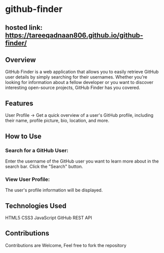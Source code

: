 # github-finder

## hosted link: https://tareeqadnaan806.github.io/github-finder/

## Overview
GitHub Finder is a web application that allows you to easily retrieve GitHub user details by simply searching for their usernames. Whether you're looking for information about a fellow developer or you want to discover interesting open-source projects, GitHub Finder has you covered.

## Features
User Profile -> Get a quick overview of a user's GitHub profile, including their name, profile picture, bio, location, and more.

## How to Use
### Search for a GitHub User:
Enter the username of the GitHub user you want to learn more about in the search bar.
Click the "Search" button.
### View User Profile:
The user's profile information  will be displayed.

## Technologies Used
HTML5
CSS3
JavaScript
GitHub REST API

## Contributions
Contributions are Welcome, Feel free to fork the repository
